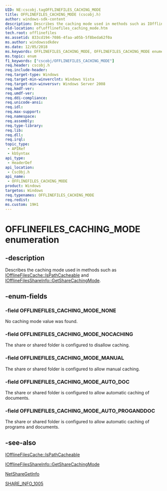 ```yaml
---
UID: NE:cscobj.tagOFFLINEFILES_CACHING_MODE
title: OFFLINEFILES_CACHING_MODE (cscobj.h)
author: windows-sdk-content
description: Describes the caching mode used in methods such as IOfflineFilesCache::IsPathCacheable and IOfflineFilesShareInfo::GetShareCachingMode.
old-location: of\offlinefiles_caching_mode.htm
tech.root: offlinefiles
ms.assetid: 833cd194-7086-4faa-a05b-5f8beda62f0a
ms.author: windowssdkdev
ms.date: 12/05/2018
ms.keywords: OFFLINEFILES_CACHING_MODE, OFFLINEFILES_CACHING_MODE enumeration [Offline Files], OFFLINEFILES_CACHING_MODE_AUTO_DOC, OFFLINEFILES_CACHING_MODE_AUTO_PROGANDDOC, OFFLINEFILES_CACHING_MODE_MANUAL, OFFLINEFILES_CACHING_MODE_NOCACHING, OFFLINEFILES_CACHING_MODE_NONE, cscobj/OFFLINEFILES_CACHING_MODE, cscobj/OFFLINEFILES_CACHING_MODE_AUTO_DOC, cscobj/OFFLINEFILES_CACHING_MODE_AUTO_PROGANDDOC, cscobj/OFFLINEFILES_CACHING_MODE_MANUAL, cscobj/OFFLINEFILES_CACHING_MODE_NOCACHING, cscobj/OFFLINEFILES_CACHING_MODE_NONE, of.offlinefiles_caching_mode
ms.topic: enum
f1_keywords: ["cscobj/OFFLINEFILES_CACHING_MODE"]
req.header: cscobj.h
req.include-header: 
req.target-type: Windows
req.target-min-winverclnt: Windows Vista
req.target-min-winversvr: Windows Server 2008
req.kmdf-ver: 
req.umdf-ver: 
req.ddi-compliance: 
req.unicode-ansi: 
req.idl: 
req.max-support: 
req.namespace: 
req.assembly: 
req.type-library: 
req.lib: 
req.dll: 
req.irql: 
topic_type:
 - APIRef
 - kbSyntax
api_type:
 - HeaderDef
api_location:
 - CscObj.h
api_name:
 - OFFLINEFILES_CACHING_MODE
product: Windows
targetos: Windows
req.typenames: OFFLINEFILES_CACHING_MODE
req.redist: 
ms.custom: 19H1
---
```


# OFFLINEFILES_CACHING_MODE enumeration


## -description


Describes the caching mode used in methods such as <a href="https://docs.microsoft.com/previous-versions/windows/desktop/api/cscobj/nf-cscobj-iofflinefilescache-ispathcacheable">IOfflineFilesCache::IsPathCacheable</a> and <a href="https://docs.microsoft.com/previous-versions/windows/desktop/api/cscobj/nf-cscobj-iofflinefilesshareinfo-getsharecachingmode">IOfflineFilesShareInfo::GetShareCachingMode</a>.


## -enum-fields




### -field OFFLINEFILES_CACHING_MODE_NONE

No caching mode value was found.


### -field OFFLINEFILES_CACHING_MODE_NOCACHING

The share or shared folder is configured to disallow caching.


### -field OFFLINEFILES_CACHING_MODE_MANUAL

The share or shared folder is configured to allow manual caching.


### -field OFFLINEFILES_CACHING_MODE_AUTO_DOC

The share or shared folder is configured to allow automatic caching of documents.


### -field OFFLINEFILES_CACHING_MODE_AUTO_PROGANDDOC

The share or shared folder is configured to allow automatic caching of programs and documents.


## -see-also




<a href="https://docs.microsoft.com/previous-versions/windows/desktop/api/cscobj/nf-cscobj-iofflinefilescache-ispathcacheable">IOfflineFilesCache::IsPathCacheable</a>



<a href="https://docs.microsoft.com/previous-versions/windows/desktop/api/cscobj/nf-cscobj-iofflinefilesshareinfo-getsharecachingmode">IOfflineFilesShareInfo::GetShareCachingMode</a>



<a href="https://docs.microsoft.com/windows/desktop/api/lmshare/nf-lmshare-netsharegetinfo">NetShareGetInfo</a>



<a href="https://docs.microsoft.com/windows/desktop/api/lmshare/ns-lmshare-_share_info_1005">SHARE_INFO_1005</a>
 

 

